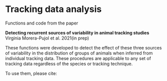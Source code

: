 # Tracking data analysis
Functions and code from the paper 

**Detecting recurrent sources of variability in animal tracking studies** 
Virginia Morera-Pujol et al. 2021(in prep)

These functions were developed to detect the effect of these three sources of variability in the distribution of groups of animals when inferred from individual tracking data. These procedures are applicable to any set of tracking data regardless of the species or tracking technique. 

To use them, please cite: 

